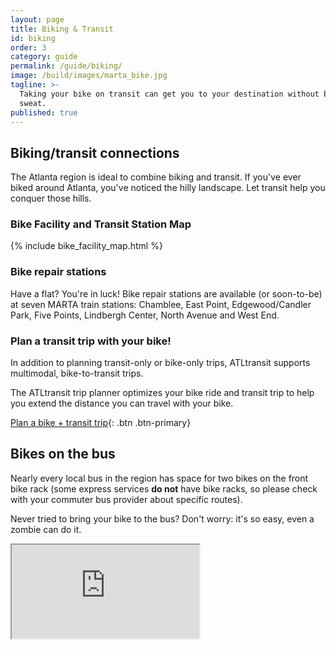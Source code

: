 ```yaml
---
layout: page
title: Biking & Transit
id: biking
order: 3
category: guide
permalink: /guide/biking/
image: /build/images/marta_bike.jpg
tagline: >-
  Taking your bike on transit can get you to your destination without breaking a
  sweat.
published: true
---
```


## Biking/transit connections

The Atlanta region is ideal to combine biking and transit.  If you've ever biked around Atlanta, you've noticed the hilly landscape.  Let transit help you conquer those hills.

### Bike Facility and Transit Station Map

{% include bike_facility_map.html %}

### <i class="fa fa-wrench right-5"></i>Bike repair stations

Have a flat?  You're in luck!  Bike repair stations are available (or soon-to-be) at seven MARTA train stations: Chamblee, East Point, Edgewood/Candler Park, Five Points, Lindbergh Center, North Avenue and West End.

### <i class="fa fa-map-marker right-5"></i>Plan a transit trip with your bike!

In addition to planning transit-only or bike-only trips, ATLtransit supports multimodal, bike-to-transit trips.

The ATLtransit trip planner optimizes your bike ride and transit trip to help you extend the distance you can travel with your bike.

[Plan a bike + transit trip<i class="fa fa-arrow-right left-5"></i>](/plan/#mode=BICYCLE%2CTRANSIT){: .btn .btn-primary}

## Bikes on the bus

Nearly every local bus in the region has space for two bikes on the front bike rack (some express services **do not** have bike racks, so please check with your commuter bus provider about specific routes).

Never tried to bring your bike to the bus?  Don't worry: it's so easy, even a zombie can do it.

<div class="row">
	<div class="col-sm-12">
		<div class="embed-responsive embed-responsive-16by9">
			<iframe src="https://www.youtube.com/embed/8zioYE6XgMw" allowfullscreen></iframe>
		</div>
	</div>
</div>
